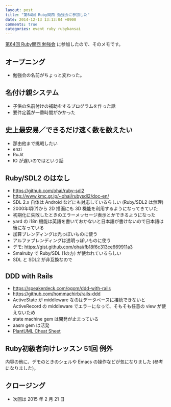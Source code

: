 ```yaml
---
layout: post
title: "第64回 Ruby関西 勉強会に参加した"
date: 2014-12-13 13:13:04 +0900
comments: true
categories: event ruby rubykansai
---
```

[第64回 Ruby関西 勉強会](http://rubykansai.doorkeeper.jp/events/17347 "第64回 Ruby関西 勉強会")
に参加したので、そのメモです。

<!--more-->

## オープニング

- 勉強会の名前がちょっと変わった。

## 名付け親システム

- 子供の名前付けの補助をするプログラムを作った話
- 要件定義が一番時間がかかった

## 史上最安易／できるだけ速く数を数えたい

- 那由他まで挑戦したい
- enzi
- RuJit
- IO が遅いのではという話

## Ruby/SDL2 のはなし

- https://github.com/ohai/ruby-sdl2
- http://www.kmc.gr.jp/~ohai/rubysdl2/doc-en/
- SDL 2.x 自体は Android などにも対応しているらしい (Ruby/SDL2 は無理)
- 2000年頃(?)から 2D 描画にも 3D 機能を利用するようになってきていた
- 初期化に失敗したときのエラーメッセージ表示とかできるようになった
- yard の i18n 機能は英語を書いておかないと日本語が書けないので日本語は後になっている
- 加算ブレンディングは光っぽいものに使う
- アルファブレンディングは透明っぽいものに使う
- デモ: https://gist.github.com/ohai/fb18f6c313ce669911a3
- Smalruby で Ruby/SDL (1の方) が使われているらしい
- SDL と SDL2 が非互換なので

## DDD with Rails

- https://speakerdeck.com/ogom/ddd-with-rails
- https://github.com/hommachirb/rails-ddd
- ActiveState が middleware なのはデータベースに接続できないと ActiveRecord の middleware でエラーになって、そもそも任意の view が使えないため
- state machine gem は開発が止まっている
- aasm gem は活発
- [PlantUML Cheat Sheet](http://qiita.com/ogomr/items/0b5c4de7f38fd1482a48 "PlantUML Cheat Sheet")

## Ruby初級者向けレッスン 51回 例外

内容の他に、デモのときのシェルや Emacs の操作などが気になりました (参考になりました)。

## クロージング

- 次回は 2015 年 2 月 21 日
